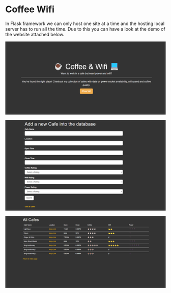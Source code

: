 
# Coffee Wifi

In Flask framework we can only host one site at a time and the hosting local server has to run all the time. Due to this you can have a look at the demo of the website attached below.

![App Screenshot](https://github.com/arjunan-k/Coffee_Wifi/blob/master/static/images/coffee1.png?raw=true)

![App Screenshot](https://github.com/arjunan-k/Coffee_Wifi/blob/master/static/images/coffee2.png?raw=true)

![App Screenshot](https://github.com/arjunan-k/Coffee_Wifi/blob/master/static/images/coffee3.png?raw=true)